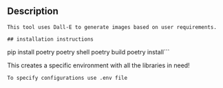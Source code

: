 ## Description
```
This tool uses Dall-E to generate images based on user requirements. 

## installation instructions

```
pip install poetry
poetry shell
poetry build
poetry install```



This creates a specific environment with all the libraries in need!

``` To specify configurations use .env file ```
